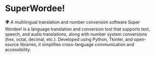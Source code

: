 # SuperWordee!
🌍 A multilingual translation and number conversion software
Super Wordee! is a language translation and conversion tool that supports text, speech, and audio translations, along with number system conversions (hex, octal, decimal, etc.). Developed using Python, Tkinter, and open-source libraries, it simplifies cross-language communication and accessibility.
